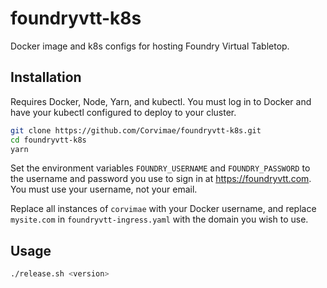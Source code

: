 # foundryvtt-k8s

Docker image and k8s configs for hosting Foundry Virtual Tabletop.

## Installation

Requires Docker, Node, Yarn, and kubectl. You must log in to Docker and have your kubectl
configured to deploy to your cluster.

```bash
git clone https://github.com/Corvimae/foundryvtt-k8s.git
cd foundryvtt-k8s
yarn
```

Set the environment variables `FOUNDRY_USERNAME` and `FOUNDRY_PASSWORD` to the username and password
you use to sign in at https://foundryvtt.com. You must use your username, not your email.

Replace all instances of `corvimae` with your Docker username, and replace `mysite.com` in `foundryvtt-ingress.yaml`
with the domain you wish to use.

## Usage

```bash
./release.sh <version>
```

